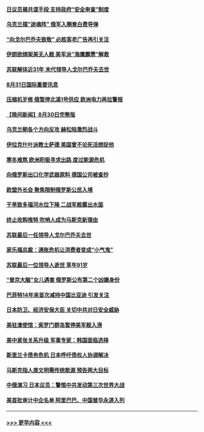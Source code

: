 #### [日议员揭共谍手段 支持政府“安全审查”制度](../pages/prog202/a103515178.md?t=08312051) 
#### [乌克兰摆“迷魂阵” 俄军入圈套白费导弹](../pages/prog202/a103515201.md?t=08312051) 
#### [“向戈尔巴乔夫致敬” 必胜客老广告再引关注](../pages/prog202/a103515196.md?t=08312051) 
#### [伊朗欲绑架美无人舰 美军派“海鹰霹雳”解救](../pages/prog202/a103515186.md?t=08312051) 
#### [苏联解体近31年 末代领导人戈尔巴乔夫去世](../pages/prog202/a103515168.md?t=08312051) 
#### [8月31日国际重要讯息](../pages/prog202/a103515166.md?t=08312051) 
#### [压缩机岁修 俄暂停北溪1号供应 欧洲电力再拉警报](../pages/prog202/a103515054.md?t=08312051) 
#### [【晚间新闻】8月30日完整版](../pages/prog202/a103514923.md?t=08312051) 
#### [乌克兰朝各个方向反攻 赫松陷激烈战斗](../pages/prog202/a103514995.md?t=08312051) 
#### [伊拉克什叶派教士萨德 美国曾不论死活想捉他](../pages/prog202/a103514964.md?t=08312051) 
#### [寒冬难熬 欧洲积极寻求出路 度过能源危机](../pages/prog202/a103514794.md?t=08312051) 
#### [向俄罗斯出口化学武器原料 德国公司被查抄](../pages/prog202/a103514789.md?t=08312051) 
#### [欧盟外长会 聚焦限制俄罗斯公民入境](../pages/prog202/a103514791.md?t=08312051) 
#### [干旱致多瑙河水位下降 二战军舰露出水面](../pages/prog202/a103514796.md?t=08312051) 
#### [终止收购推特 吹哨人成为马斯克新理由](../pages/prog202/a103514798.md?t=08312051) 
#### [苏联最后一任领导人戈尔巴乔夫去世](../pages/prog202/a103514787.md?t=08312051) 
#### [家乐福总裁：通胀危机让消费者变成“小气鬼”](../pages/prog202/a103514756.md?t=08312051) 
#### [苏联最后一位领导人逝世 享年91岁](../pages/prog202/a103514730.md?t=08312051) 
#### [“普京大脑”女儿遇害 俄罗斯公布第二个凶嫌身份](../pages/prog202/a103514687.md?t=08312051) 
#### [巴菲特14年来首次减持中国比亚迪 引发关注](../pages/prog202/a103514655.md?t=08312051) 
#### [日本防卫、经济安保大臣 关切中共对日安全威胁](../pages/prog202/a103514601.md?t=08312051) 
#### [美驻澳使馆：索罗门群岛暂停美军舰入港](../pages/prog202/a103514588.md?t=08312051) 
#### [美中紧张关系升级 军事专家：韩国面临选择](../pages/prog202/a103514594.md?t=08312051) 
#### [斯里兰卡债务危机 日本呼吁债权人协调解决](../pages/prog202/a103514604.md?t=08312051) 
#### [马斯克指人类文明需传统能源 预告两大目标](../pages/prog202/a103514609.md?t=08312051) 
#### [中俄演习 日本议员：警惕中共发动第三次世界大战](../pages/prog202/a103514598.md?t=08312051) 
#### [美首批审计中企名单 阿里巴巴、中国普华永道入列](../pages/prog202/a103514541.md?t=08312051) 

----
#### [ >>> 更早内容 <<< ](../indexes/prog202-earlier.md)
